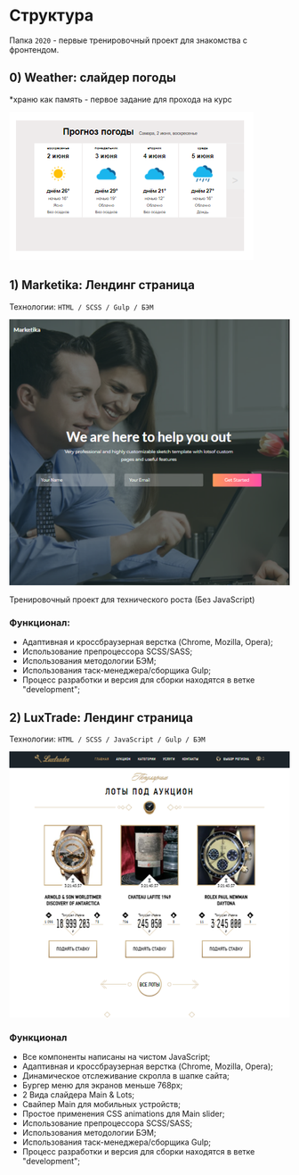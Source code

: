 # Структура
Папка `2020` - первые тренировочный проект для знакомства с фронтендом.


## 0) Weather: слайдер погоды
*храню как память - первое задание для прохода на курс

![Screenshot](slider.png)


## 1) Marketika: Лендинг страница
Технологии: `HTML / SCSS / Gulp / БЭМ`

![Screenshot](marketika.png)

Тренировочный проект для технического роста (Без JavaScript)

### Функционал:
- Адаптивная и кроссбраузерная верстка (Chrome, Mozilla, Opera);
- Использование препроцессора SCSS/SASS;
- Использования методологии БЭМ;
- Использования таск-менеджера/сборщика Gulp; 
- Процесс разработки и версия для сборки находятся в ветке "development";


## 2) LuxTrade: Лендинг страница
Технологии: `HTML / SCSS / JavaScript / Gulp / БЭМ`

![Screenshot](luxtrade.png)

### Функционал
- Все компоненты написаны на чистом JavaScript;
- Адаптивная и кроссбраузерная верстка (Chrome, Mozilla, Opera);
- Динамическое отслеживание скролла в шапке сайта;
- Бургер меню для экранов меньше 768px; 
- 2 Вида слайдера Main & Lots;
- Свайпер Main для мобильных устройств;
- Простое применения CSS animations для Main slider;
- Использование препроцессора SCSS/SASS;
- Использования методологии БЭМ;
- Использования таск-менеджера/сборщика Gulp; 
- Процесс разработки и версия для сборки находятся в ветке "development";


